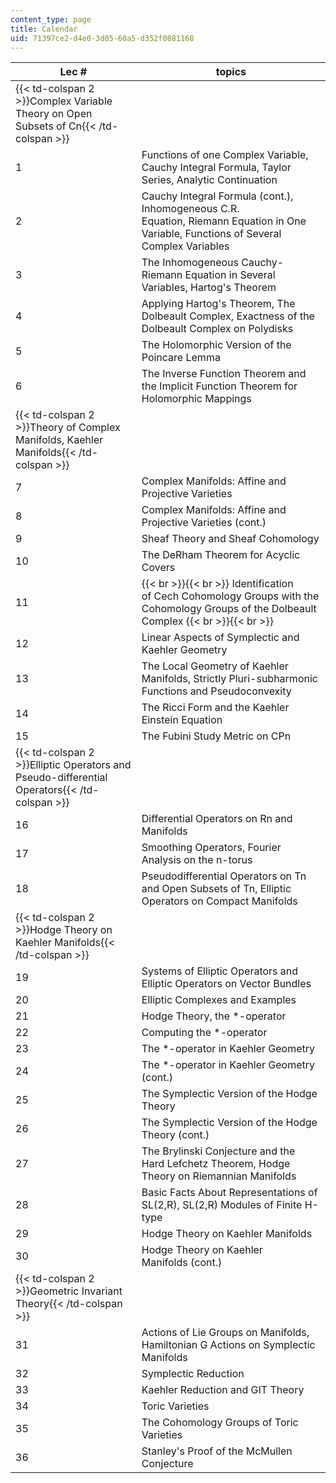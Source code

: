 ```yaml
---
content_type: page
title: Calendar
uid: 71397ce2-d4e0-3d05-60a5-d352f0881168
---
```


| Lec # | topics |
| --- | --- |
| {{< td-colspan 2 >}}Complex Variable Theory on Open Subsets of Cn{{< /td-colspan >}} ||
| 1 | Functions of one Complex Variable, Cauchy Integral Formula, Taylor Series, Analytic Continuation |
| 2 | Cauchy Integral Formula (cont.), Inhomogeneous C.R. Equation, Riemann Equation in One Variable, Functions of Several Complex Variables |
| 3 | The Inhomogeneous Cauchy-Riemann Equation in Several Variables, Hartog's Theorem |
| 4 | Applying Hartog's Theorem, The Dolbeault Complex, Exactness of the Dolbeault Complex on Polydisks |
| 5 | The Holomorphic Version of the Poincare Lemma |
| 6 | The Inverse Function Theorem and the Implicit Function Theorem for Holomorphic Mappings |
| {{< td-colspan 2 >}}Theory of Complex Manifolds, Kaehler Manifolds{{< /td-colspan >}} ||
| 7 | Complex Manifolds: Affine and Projective Varieties |
| 8 | Complex Manifolds: Affine and Projective Varieties (cont.) |
| 9 | Sheaf Theory and Sheaf Cohomology |
| 10 | The DeRham Theorem for Acyclic Covers |
| 11 |  {{< br >}}{{< br >}} Identification of Cech Cohomology Groups with the Cohomology Groups of the Dolbeault Complex {{< br >}}{{< br >}}  |
| 12 | Linear Aspects of Symplectic and Kaehler Geometry |
| 13 | The Local Geometry of Kaehler Manifolds, Strictly Pluri-subharmonic Functions and Pseudoconvexity |
| 14 | The Ricci Form and the Kaehler Einstein Equation |
| 15 | The Fubini Study Metric on CPn |
| {{< td-colspan 2 >}}Elliptic Operators and Pseudo-differential Operators{{< /td-colspan >}} ||
| 16 | Differential Operators on Rn and Manifolds |
| 17 | Smoothing Operators, Fourier Analysis on the n-torus |
| 18 | Pseudodifferential Operators on Tn and Open Subsets of Tn, Elliptic Operators on Compact Manifolds |
| {{< td-colspan 2 >}}Hodge Theory on Kaehler Manifolds{{< /td-colspan >}} ||
| 19 | Systems of Elliptic Operators and Elliptic Operators on Vector Bundles |
| 20 | Elliptic Complexes and Examples |
| 21 | Hodge Theory, the \*-operator |
| 22 | Computing the \*-operator |
| 23 | The \*-operator in Kaehler Geometry |
| 24 | The \*-operator in Kaehler Geometry (cont.) |
| 25 | The Symplectic Version of the Hodge Theory |
| 26 | The Symplectic Version of the Hodge Theory (cont.) |
| 27 | The Brylinski Conjecture and the Hard Lefchetz Theorem, Hodge Theory on Riemannian Manifolds |
| 28 | Basic Facts About Representations of SL(2,R), SL(2,R) Modules of Finite H-type |
| 29 | Hodge Theory on Kaehler Manifolds  |
| 30 | Hodge Theory on Kaehler Manifolds (cont.) |
| {{< td-colspan 2 >}}Geometric Invariant Theory{{< /td-colspan >}} ||
| 31 | Actions of Lie Groups on Manifolds, Hamiltonian G Actions on Symplectic Manifolds |
| 32 | Symplectic Reduction |
| 33 | Kaehler Reduction and GIT Theory |
| 34 | Toric Varieties |
| 35 | The Cohomology Groups of Toric Varieties |
| 36 | Stanley's Proof of the McMullen Conjecture